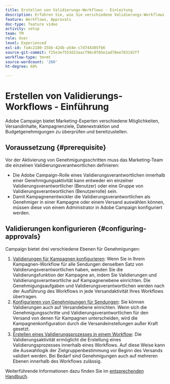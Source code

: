 ```yaml
---
title: Erstellen von Validierungs-Workflows - Einleitung
description: Erfahren Sie, wie Sie verschiedene Validierungs-Workflows für Genehmigungen konfigurieren.
feature: Workflows, Approvals
doc-type: feature video
activity: setup
team: TM
role: User
level: Experienced
exl-id: fa4c2180-15bb-424b-a54e-c7d744385fb6
source-git-commit: f25e3e7553d23aacf96c0f05e1ad78ee783192ff
workflow-type: tm+mt
source-wordcount: '260'
ht-degree: 68%

---
```


# Erstellen von Validierungs-Workflows - Einführung

Adobe Campaign bietet Marketing-Experten verschiedene Möglichkeiten, Versandinhalte, Kampagnenziele, Datenextraktion und Budgetgenehmigungen zu überprüfen und bereitzustellen.

## Voraussetzung {#prerequisite}

Vor der Aktivierung von Genehmigungsschritten muss das Marketing-Team die einzelnen Validierungsverantwortlichen definieren:

* Die Adobe Campaign-Rolle eines Validierungsverantwortlichen innerhalb einer Genehmigungsaktivität kann entweder ein einzelner Validierungsverantwortlicher (Benutzer) oder eine Gruppe von Validierungsverantwortlichen (Benutzerrolle) sein.
* Damit Kampagnenentwickler die Validierungsverantwortlichen als Genehmiger in einer Kampagne oder einem Versand auswählen können, müssen diese von einem Administrator in Adobe Campaign konfiguriert werden.

## Validierungen konfigurieren {#configuring-approvals}

Campaign bietet drei verschiedene Ebenen für Genehmigungen:

1. [Validierungen für Kampagnen konfigurieren](/help/process-management/create-validation-workflows/configure-approvals-for-campaigns.md): Wenn Sie in Ihrem Kampagnen-Workflow für alle Sendungen denselben Satz von Validierungsverantwortlichen haben, wenden Sie die Validierungsfunktion der Kampagne an, indem Sie Validierungen und Validierungsverantwortliche auf Kampagnenebene einrichten. Die Genehmigungsaufgaben und Validierungsverantwortlichen werden nach der Ausführung des Workflows in jede Versandaktivität Ihres Workflows übertragen.
2. [Konfigurieren von Genehmigungen für Sendungen](/help/process-management/create-validation-workflows/configure-approvals-for-deliveries.md): Sie können Validierungen auch auf Versandebene einrichten. Wenn sich die Genehmigungsschritte und Validierungsverantwortlichen für den Versand von denen für Kampagnen unterscheiden, wird die Kampagnenkonfiguration durch die Versandeinstellungen außer Kraft gesetzt.
3. [Erstellen eines Validierungsprozesses in einem Workflow](/help/process-management/create-validation-workflows/create-approval-process-in-a-workflow.md): Die Validierungsaktivität ermöglicht die Erstellung eines Validierungsprozesses innerhalb eines Workflows. Auf diese Weise kann die Auswahllogik der Zielgruppenbestimmung vor Beginn des Versands validiert werden. Bei Bedarf sind Genehmigungen auch auf mehreren Ebenen innerhalb des Workflows zulässig.

Weiterführende Informationen dazu finden Sie im [entsprechenden Handbuch](https://experienceleague.adobe.com/docs/campaign-classic/using/automating-with-workflows/flow-control-activities/approval.html?lang=de).
